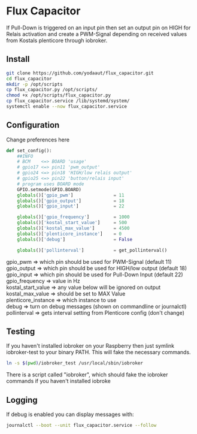 # Flux Capacitor
If Pull-Down is triggered on an input pin then set an output pin on HIGH for
Relais activation and create a PWM-Signal depending on received values from
Kostals plenticore through iobroker.

## Install

```bash
git clone https://github.com/yodaaut/flux_capacitor.git
cd flux_capacitor
mkdir -p /opt/scripts
cp flux_capacitor.py /opt/scripts/
chmod +x /opt/scripts/flux_capacitor.py
cp flux_capacitor.service /lib/systemd/system/
systemctl enable --now flux_capacitor.service
```

## Configuration
Change preferences here
```python
def set_config():
    ##INFO
    # BCM    <=> BOARD 'usage'
    # gpio17 <=> pin11 'pwm_output'
    # gpio24 <=> pin18 'HIGH/low relais output'
    # gpio25 <=> pin22 'button/relais input'
    # program uses BOARD mode
    GPIO.setmode(GPIO.BOARD)
    globals()['gpio_pwm']               = 11
    globals()['gpio_output']            = 18
    globals()['gpio_input']             = 22

    globals()['gpio_frequency']         = 1000
    globals()['kostal_start_value']     = 500
    globals()['kostal_max_value']       = 4500
    globals()['plenticore_instance']    = 0
    globals()['debug']                  = False

    globals()['pollinterval']           = get_pollinterval()
```

gpio_pwm => which pin should be used for PWM-Signal (default 11)  
gpio_output => which pin should be used for HIGH/low output (default 18)  
gpio_input => which pin should be used for Pull-Down Input (default 22)  
gpio_frequency => value in Hz  
kostal_start_value => any value below will be ignored on output  
kostal_max_value => should be set to MAX Value  
plenticore_instance => which instance to use  
debug => turn on debug messages (shown on commandline or journalctl)  
pollinterval => gets interval setting from Plenticore config (don't change)  

## Testing
If you haven't installed iobroker on your Raspberry then just symlink
iobroker-test to your binary PATH.
This will fake the necessary commands.
```bash
ln -s $(pwd)/iobroker_test /usr/local/sbin/iobroker
```
There is a script called "iobroker", which should fake the iobroker commands if
you haven't installed iobroke

## Logging
If debug is enabled you can display messages with:
```bash
journalctl --boot --unit flux_capacitor.service --follow
```
